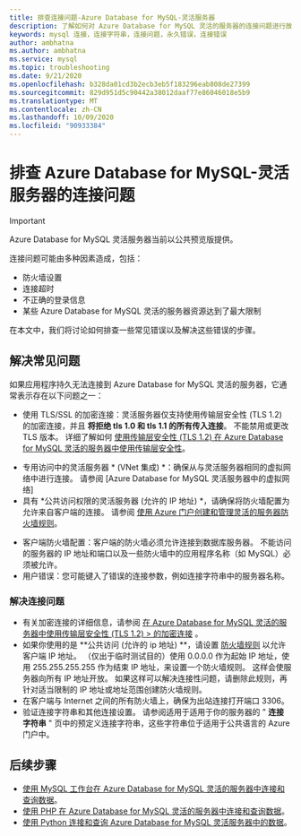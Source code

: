 ```yaml
---
title: 排查连接问题-Azure Database for MySQL-灵活服务器
description: 了解如何对 Azure Database for MySQL 灵活的服务器的连接问题进行故障排除。
keywords: mysql 连接，连接字符串，连接问题，永久错误，连接错误
author: ambhatna
ms.author: ambhatna
ms.service: mysql
ms.topic: troubleshooting
ms.date: 9/21/2020
ms.openlocfilehash: b328da01cd3b2ecb3eb5f183296eab808de27399
ms.sourcegitcommit: 829d951d5c90442a38012daaf77e86046018e5b9
ms.translationtype: MT
ms.contentlocale: zh-CN
ms.lasthandoff: 10/09/2020
ms.locfileid: "90933384"
---
```

# <a name="troubleshoot-connection-issues-to-azure-database-for-mysql---flexible-server"></a>排查 Azure Database for MySQL-灵活服务器的连接问题

> [!IMPORTANT]
> Azure Database for MySQL 灵活服务器当前以公共预览版提供。

连接问题可能由多种因素造成，包括：

* 防火墙设置
* 连接超时
* 不正确的登录信息
* 某些 Azure Database for MySQL 灵活的服务器资源达到了最大限制

在本文中，我们将讨论如何排查一些常见错误以及解决这些错误的步骤。

## <a name="troubleshoot-common-errors"></a>解决常见问题

如果应用程序持久无法连接到 Azure Database for MySQL 灵活的服务器，它通常表示存在以下问题之一：

* 使用 TLS/SSL 的加密连接：灵活服务器仅支持使用传输层安全性 (TLS 1.2) 的加密连接，并且 **将拒绝 tls 1.0 和 tls 1.1 的所有传入连接**。 不能禁用或更改 TLS 版本。 详细了解如何 [使用传输层安全性 (TLS 1.2) 在 Azure Database for MySQL 灵活的服务器中使用传输层安全性](./how-to-connect-tls-ssl.md)。
- 专用访问中的灵活服务器 * (VNet 集成) *：确保从与灵活服务器相同的虚拟网络中进行连接。 请参阅 [Azure Database for MySQL 灵活服务器中的虚拟网络]<!--(./concepts-networking-virtual-network.md)-->
- 具有 *公共访问权限的灵活服务器 (允许的 IP 地址) *，请确保将防火墙配置为允许来自客户端的连接。 请参阅 [使用 Azure 门户创建和管理灵活的服务器防火墙规则](./how-to-manage-firewall-portal.md)。
* 客户端防火墙配置：客户端的防火墙必须允许连接到数据库服务器。 不能访问的服务器的 IP 地址和端口以及一些防火墙中的应用程序名称（如 MySQL）必须被允许。
* 用户错误：您可能键入了错误的连接参数，例如连接字符串中的服务器名称。

### <a name="resolve-connectivity-issues"></a>解决连接问题

* 有关加密连接的详细信息，请参阅 [在 Azure Database for MySQL 灵活的服务器中使用传输层安全性 (TLS 1.2) > 的加密连接](./how-to-connect-tls-ssl.md) 。
* 如果你使用的是 **公共访问 (允许的 ip 地址) **，请设置 [防火墙规则](./how-to-manage-firewall-portal.md) 以允许客户端 IP 地址。 （仅出于临时测试目的）使用 0.0.0.0 作为起始 IP 地址，使用 255.255.255.255 作为结束 IP 地址，来设置一个防火墙规则。 这样会使服务器向所有 IP 地址开放。 如果这样可以解决连接性问题，请删除此规则，再针对适当限制的 IP 地址或地址范围创建防火墙规则。
* 在客户端与 Internet 之间的所有防火墙上，确保为出站连接打开端口 3306。
* 验证连接字符串和其他连接设置。 请参阅适用于适用于你的服务器的 " **连接字符串** " 页中的预定义连接字符串，这些字符串位于适用于公共语言的 Azure 门户中。

## <a name="next-steps"></a>后续步骤
- [使用 MySQL 工作台在 Azure Database for MySQL 灵活的服务器中连接和查询数据](./connect-workbench.md)。
- [使用 PHP 在 Azure Database for MySQL 灵活的服务器中连接和查询数据](./connect-php.md)。
- [使用 Python 连接和查询 Azure Database for MySQL 灵活服务器中的数据](./connect-python.md)。
